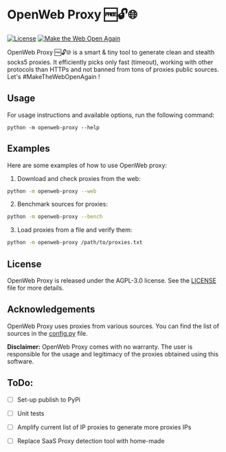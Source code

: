 # OpenWeb Proxy 🆓🔓🌐

[![License](https://img.shields.io/github/license/ankaboot-source/openweb-proxy)](https://img.shields.io/github/license/ankaboot-source/openweb-proxy)
[![Make the Web Open Again](https://img.shields.io/badge/%23MakeTheWebOpenAgain-indigo)](https://www.scientificamerican.com/article/long-live-the-web/)

OpenWeb Proxy 🆓🔓🌐 is a smart & tiny tool to generate clean and stealth socks5 proxies. It efficiently picks only fast (timeout), working with other protocols than HTTPs and not banned from tons of proxies public sources. Let's #MakeTheWebOpenAgain !

## Usage

For usage instructions and available options, run the following command:

```
python -m openweb-proxy --help
```

## Examples

Here are some examples of how to use OpenWeb proxy:

1. Download and check proxies from the web:
```sh
python -m openweb-proxy --web
```

2. Benchmark sources for proxies:

```sh
python -m openweb-proxy --bench
```

3. Load proxies from a file and verify them:

```sh
python -m openweb-proxy /path/to/proxies.txt
```

## License

OpenWeb Proxy is released under the AGPL-3.0 license. See the [LICENSE](/LICENSE) file for more details.

## Acknowledgements

OpenWeb Proxy uses proxies from various sources. You can find the list of sources in the [config.py](/openweb_proxy/config.py) file.

**Disclaimer:** OpenWeb Proxy comes with no warranty. The user is responsible for the usage and legitimacy of the proxies obtained using this software.

## ToDo:
- [ ] Set-up publish to PyPi
- [ ] Unit tests
- [ ] Amplify current list of IP proxies to generate more proxies IPs
- [ ] Replace SaaS Proxy detection tool with home-made

